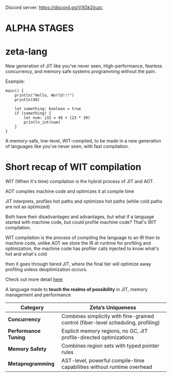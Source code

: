 Discord server: https://discord.gg/VXGk2jjuzc

# ALPHA STAGES
# zeta-lang 
New generation of JIT like you've never seen, High-performance, fearless concurrency, and memory safe systems programming without the pain.

Example:

```
main() {
    println("Hello, World!!!")
    println(49)

    let something: boolean = true
    if (something) {
        let num: i32 = 49 + (23 * 39)
        println_int(num)
    }
}
```

A memory-safe, low-level, WIT-compiled, to be made in a new generation of languages like you've never seen, with fast compilation.

# Short recap of WIT compilation

WIT (When it's time) compilation is the hybrid process of JIT and AOT.

AOT compiles machine code and optimizes it at compile time

JIT interprets, profiles hot paths and optimizes hot paths (while cold paths are not as optimized)

Both have their disadvantages and advantages, but what if a language started with machine code, but could profile machine code? That's WIT compilation.

WIT compilation is the process of compiling the language to an IR then to machine code, unlike AOT we store the IR at runtime for profiling and optimization, the machine code has profiler calls injected to know what's hot and what's cold

then it goes through tiered JIT, where the final tier will optimize away profiling unless deoptimization occurs.

Check out more detail [here](https://github.com/Voxon-Development/zeta-lang/blob/main/theory/WIT.md)

A language made to **touch the realms of possibility** in JIT, memory management and performance

| Category | **Zeta’s Uniqueness** |
|---------|----------------------|
| **Concurrency** | Combines simplicity with fine-grained control (fiber-level scheduling, profiling) |
| **Performance Tuning** | Explicit memory regions, no GC, JIT profile-directed optimizations |
| **Memory Safety** | Combines region sets with typed pointer rules |
| **Metaprogramming** | AST-level, powerful compile-time capabilities without runtime overhead |
